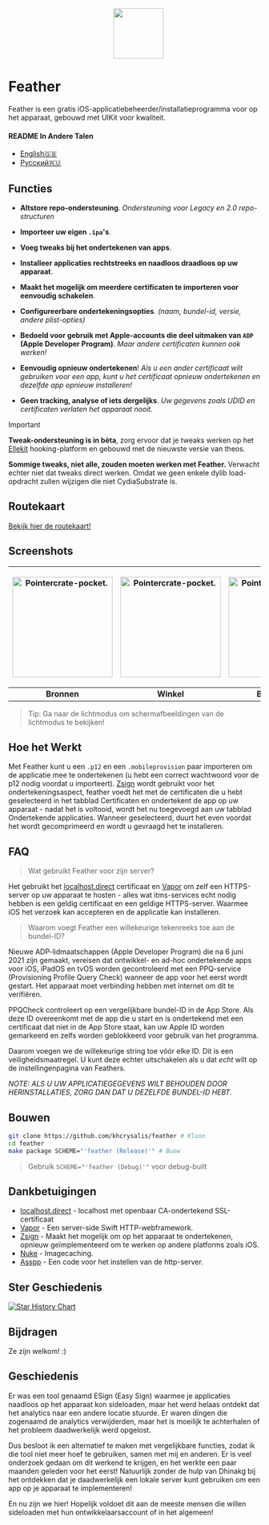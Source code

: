 <div align="center">
    <img width="100" height="100" src="Images/512@2x.png" style="margin-right: -15px;">
</div>
<h1>Feather</h1>
<p>
    Feather is een gratis iOS-applicatiebeheerder/installatieprogramma voor op het apparaat, gebouwd met UIKit voor kwaliteit.
</p>

#### README In Andere Talen
- [English🇬🇧](https://github.com/khcrysalis/Feather/blob/main/README.md)
- [Русский🇷🇺](https://github.com/khcrysalis/Feather/blob/main/README_ru.md)



## Functies
- **Altstore repo-ondersteuning**. *Ondersteuning voor Legacy en 2.0 repo-structuren*

- **Importeer uw eigen `.ipa`'s**.
- **Voeg tweaks bij het ondertekenen van apps**.
- **Installeer applicaties rechtstreeks en naadloos draadloos op uw apparaat**.
- **Maakt het mogelijk om meerdere certificaten te importeren voor eenvoudig schakelen**.
- **Configureerbare ondertekeningsopties**. *(naam, bundel-id, versie, andere plist-opties)*
- **Bedoeld voor gebruik met Apple-accounts die deel uitmaken van `ADP` (Apple Developer Program)**. *Maar andere certificaten kunnen ook werken!*
- **Eenvoudig opnieuw ondertekenen**! *Als u een ander certificaat wilt gebruiken voor een app, kunt u het certificaat opnieuw ondertekenen en dezelfde app opnieuw installeren!*
- **Geen tracking, analyse of iets dergelijks**. *Uw gegevens zoals UDID en certificaten verlaten het apparaat nooit.*

> [!IMPORTANT]
> **Tweak-ondersteuning is in bèta**, zorg ervoor dat je tweaks werken op het [Ellekit](https://theapplewiki.com/wiki/ElleKit) hooking-platform en gebouwd met de nieuwste versie van theos.
>
> **Sommige tweaks, niet alle, zouden moeten werken met Feather.** Verwacht echter niet dat tweaks direct werken. Omdat we geen enkele dylib load-opdracht zullen wijzigen die niet CydiaSubstrate is.

## Routekaart

[Bekijk hier de routekaart!](https://github.com/khcrysalis/Feather/issues/26)

## Screenshots

| <p align="center"><picture><source media="(prefers-color-scheme: dark)" srcset="Images/Repos.png"><source media="(prefers-color-scheme: light)" srcset="Images/Repos_L.png"><img alt="Pointercrate-pocket." src="Images/Repos_L.png" width="200"></picture></p> | <p align="center"><picture><source media="(prefers-color-scheme: dark)" srcset="Images/Store.png"><source media="(prefers-color-scheme: light)" srcset="Images/Store_L.png"><img alt="Pointercrate-pocket." src="Images/Store_L.png" width="200"></picture></p> | <p align="center"><picture><source media="(prefers-color-scheme: dark)" srcset="Images/Library.png"><source media="(prefers-color-scheme: light)" srcset="Images/Library_L.png"><img alt="Pointercrate-pocket." src="Images/Library_L.png" width="200"></picture></p> | <p align="center"><picture><source media="(prefers-color-scheme: dark)" srcset="Images/Sign.png"><source media="(prefers-color-scheme: light)" srcset="Images/Sign_L.png"><img alt="Pointercrate-pocket." src="Images/Sign_L.png" width="200"></picture></p> |
|:--:|:--:|:--:|:--:|
| **Bronnen** | **Winkel** | **Bibliotheek** | **Ondertekening** |
> Tip: Ga naar de lichtmodus om schermafbeeldingen van de lichtmodus te bekijken!

## Hoe het Werkt

Met Feather kunt u een `.p12` en een `.mobileprovision` paar importeren om de applicatie mee te ondertekenen (u hebt een correct wachtwoord voor de p12 nodig voordat u importeert). [Zsign](https://github.com/zhlynn/zsign) wordt gebruikt voor het ondertekeningsaspect, feather voedt het met de certificaten die u hebt geselecteerd in het tabblad Certificaten en ondertekent de app op uw apparaat - nadat het is voltooid, wordt het nu toegevoegd aan uw tabblad Ondertekende applicaties. Wanneer geselecteerd, duurt het even voordat het wordt gecomprimeerd en wordt u gevraagd het te installeren.

## FAQ

> Wat gebruikt Feather voor zijn server?

Het gebruikt het [localhost.direct](https://github.com/Upinel/localhost.direct) certificaat en [Vapor](https://github.com/vapor/vapor) om zelf een HTTPS-server op uw apparaat te hosten - alles wat itms-services echt nodig hebben is een geldig certificaat en een geldige HTTPS-server. Waarmee iOS het verzoek kan accepteren en de applicatie kan installeren.

> Waarom voegt Feather een willekeurige tekenreeks toe aan de bundel-ID?

Nieuwe ADP-lidmaatschappen (Apple Developer Program) die na 6 juni 2021 zijn gemaakt, vereisen dat ontwikkel- en ad-hoc ondertekende apps voor iOS, iPadOS en tvOS worden gecontroleerd met een PPQ-service (Provisioning Profile Query Check) wanneer de app voor het eerst wordt gestart. Het apparaat moet verbinding hebben met internet om dit te verifiëren.

PPQCheck controleert op een vergelijkbare bundel-ID in de App Store. Als deze ID overeenkomt met de app die u start en is ondertekend met een certificaat dat niet in de App Store staat, kan uw Apple ID worden gemarkeerd en zelfs worden geblokkeerd voor gebruik van het programma.

Daarom voegen we de willekeurige string toe vóór elke ID. Dit is een veiligheidsmaatregel. U kunt deze echter uitschakelen als u dat *echt* wilt op de instellingenpagina van Feathers.

*NOTE: ALS U UW APPLICATIEGEGEVENS WILT BEHOUDEN DOOR HERINSTALLATIES, ZORG DAN DAT U DEZELFDE BUNDEL-ID HEBT.*

## Bouwen

```sh
git clone https://github.com/khcrysalis/feather # Kloon
cd feather
make package SCHEME="'feather (Release)'" # Buow
```
> Gebruik `SCHEME="'feather (Debug)'"` voor debug-built

## Dankbetuigingen

- [localhost.direct](https://github.com/Upinel/localhost.direct) - localhost met openbaar CA-ondertekend SSL-certificaat
- [Vapor](https://github.com/vapor/vapor) - Een server-side Swift HTTP-webframework.
- [Zsign](https://github.com/zhlynn/zsign) - Maakt het mogelijk om op het apparaat te ondertekenen, opnieuw geïmplementeerd om te werken op andere platforms zoals iOS.
- [Nuke](https://github.com/kean/Nuke) - Imagecaching.
- [Asspp](https://github.com/Lakr233/Asspp) - Een code voor het instellen van de http-server.

<!-- - [plistserver](https://github.com/QuickSign-Team/plistserver) - Hosted on https://api.palera.in
> NOTE: The original license to plistserver is [GPL](https://github.com/nekohaxx/plistserver/commit/b207a76a9071a695d8b498db029db5d63a954e53), so changing the license is NOT viable as technically it's irrevocable. We are allowed to host it on our own server for use in Feather by technicality.  -->

## Ster Geschiedenis

<a href="https://star-history.com/#khcrysalis/feather&Date">
 <picture>
   <source media="(prefers-color-scheme: dark)" srcset="https://api.star-history.com/svg?repos=khcrysalis/feather&type=Date&theme=dark" />
   <source media="(prefers-color-scheme: light)" srcset="https://api.star-history.com/svg?repos=khcrysalis/feather&type=Date" />
   <img alt="Star History Chart" src="https://api.star-history.com/svg?repos=khcrysalis/feather&type=Date" />
 </picture>
</a>

## Bijdragen

Ze zijn welkom! :)

## Geschiedenis

Er was een tool genaamd ESign (Easy Sign) waarmee je applicaties naadloos op het apparaat kon sideloaden, maar het werd helaas ontdekt dat het analytics naar een andere locatie stuurde. Er waren dingen die zogenaamd de analytics verwijderden, maar het is moeilijk te achterhalen of het probleem daadwerkelijk werd opgelost.

Dus besloot ik een alternatief te maken met vergelijkbare functies, zodat ik die tool niet meer hoef te gebruiken, samen met mij en anderen. Er is veel onderzoek gedaan om dit werkend te krijgen, en het werkte een paar maanden geleden voor het eerst! Natuurlijk zonder de hulp van Dhinakg bij het ontdekken dat je daadwerkelijk een lokale server kunt gebruiken om een ​​app op je apparaat te implementeren!

En nu zijn we hier! Hopelijk voldoet dit aan de meeste mensen die willen sideloaden met hun ontwikkelaarsaccount of in het algemeen!
